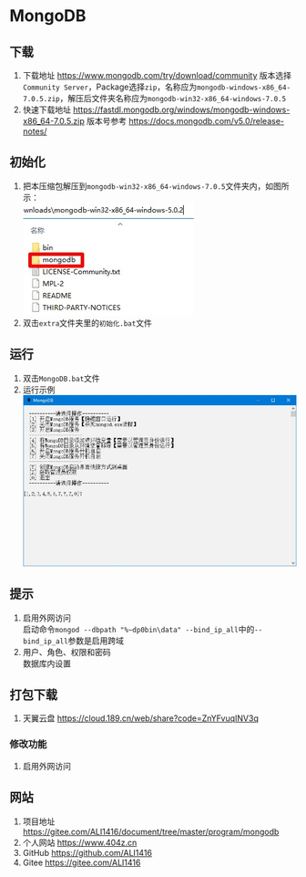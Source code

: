 # MongoDB

## 下载

1. 下载地址 <https://www.mongodb.com/try/download/community> 版本选择`Community Server`，Package选择`zip`，名称应为`mongodb-windows-x86_64-7.0.5.zip`，解压后文件夹名称应为`mongodb-win32-x86_64-windows-7.0.5`
2. 快速下载地址 <https://fastdl.mongodb.org/windows/mongodb-windows-x86_64-7.0.5.zip> 版本号参考 <https://docs.mongodb.com/v5.0/release-notes/>

## 初始化

1. 把本压缩包解压到`mongodb-win32-x86_64-windows-7.0.5`文件夹内，如图所示：  
![初始化示例](img/初始化示例.jpg)
2. 双击`extra`文件夹里的`初始化.bat`文件

## 运行

1. 双击`MongoDB.bat`文件
2. 运行示例  
![运行示例](img/运行示例.jpg)

## 提示

1. 启用外网访问  
启动命令`mongod --dbpath "%~dp0bin\data" --bind_ip_all`中的`--bind_ip_all`参数是启用跨域
2. 用户、角色、权限和密码  
数据库内设置

## 打包下载

1. 天翼云盘 <https://cloud.189.cn/web/share?code=ZnYFvuqINV3q>

### 修改功能

1. 启用外网访问

## 网站

1. 项目地址 <https://gitee.com/ALI1416/document/tree/master/program/mongodb>
2. 个人网站 <https://www.404z.cn>
3. GitHub <https://github.com/ALI1416>
4. Gitee <https://gitee.com/ALI1416>
